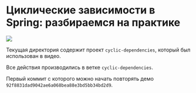 # Циклические зависимости в Spring: разбираемся на практике

[![](https://i3.ytimg.com/vi/g7mlFwTEbDU/maxresdefault.jpg)](http://www.youtube.com/watch?v=g7mlFwTEbDU)

Текущая директория содержит проект `cyclic-dependencies`, который был использован в видео. 

Все действия производились в ветке `cyclic-dependencies`. 

Первый коммит с которого можно начать повторять демо `92f8831dad9042ae6a068bea88e3bd5bb34bd2d9`.
